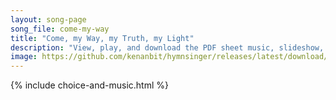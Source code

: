 ```yaml
---
layout: song-page
song_file: come-my-way
title: "Come, my Way, my Truth, my Light"
description: "View, play, and download the PDF sheet music, slideshow, and audio. Lyrics: Come, my Way, my Truth, my Life: such a way as gives me breath; such a truth as ends all strife; such a life as killeth death.  Come, my Light, my Fea... english secular 5part"
image: https://github.com/kenanbit/hymnsinger/releases/latest/download/come-my-way-trad.png
---
```


{% include choice-and-music.html %}